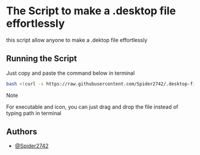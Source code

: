 
# The Script to make a .desktop file effortlessly

this script allow anyone to make a .dektop file effortlessly


## Running the Script

Just copy and paste the command below in terminal

```bash
bash <(curl -s https://raw.githubusercontent.com/Spider2742/.desktop-file-maker/refs/heads/main/launcher%20maker.sh)
```
> [!NOTE]
> For executable and icon, you can just drag and drop the file instead of typing path in terminal
## Authors

- [@Spider2742](https://www.github.com/Spider2742)

